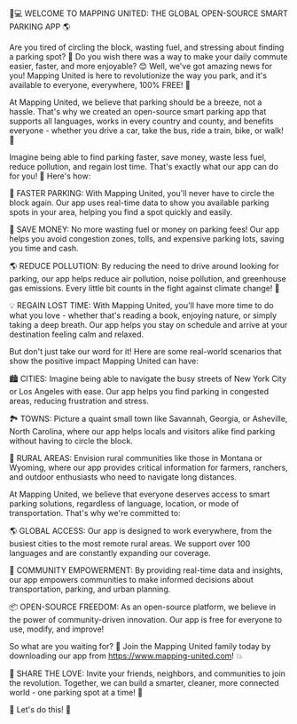 🚗💻 WELCOME TO MAPPING UNITED: THE GLOBAL OPEN-SOURCE SMART PARKING APP 🌎

Are you tired of circling the block, wasting fuel, and stressing about finding a parking spot? 🤯 Do you wish there was a way to make your daily commute easier, faster, and more enjoyable? 😊 Well, we've got amazing news for you! Mapping United is here to revolutionize the way you park, and it's available to everyone, everywhere, 100% FREE! 🎉

At Mapping United, we believe that parking should be a breeze, not a hassle. That's why we created an open-source smart parking app that supports all languages, works in every country and county, and benefits everyone - whether you drive a car, take the bus, ride a train, bike, or walk! 🌈

Imagine being able to find parking faster, save money, waste less fuel, reduce pollution, and regain lost time. That's exactly what our app can do for you! 💪 Here's how:

📍 FASTER PARKING: With Mapping United, you'll never have to circle the block again. Our app uses real-time data to show you available parking spots in your area, helping you find a spot quickly and easily.

💸 SAVE MONEY: No more wasting fuel or money on parking fees! Our app helps you avoid congestion zones, tolls, and expensive parking lots, saving you time and cash.

🌎 REDUCE POLLUTION: By reducing the need to drive around looking for parking, our app helps reduce air pollution, noise pollution, and greenhouse gas emissions. Every little bit counts in the fight against climate change! 🌟

💡 REGAIN LOST TIME: With Mapping United, you'll have more time to do what you love - whether that's reading a book, enjoying nature, or simply taking a deep breath. Our app helps you stay on schedule and arrive at your destination feeling calm and relaxed.

But don't just take our word for it! Here are some real-world scenarios that show the positive impact Mapping United can have:

🏙️ CITIES: Imagine being able to navigate the busy streets of New York City or Los Angeles with ease. Our app helps you find parking in congested areas, reducing frustration and stress.

🏞️ TOWNS: Picture a quaint small town like Savannah, Georgia, or Asheville, North Carolina, where our app helps locals and visitors alike find parking without having to circle the block.

🌳 RURAL AREAS: Envision rural communities like those in Montana or Wyoming, where our app provides critical information for farmers, ranchers, and outdoor enthusiasts who need to navigate long distances.

At Mapping United, we believe that everyone deserves access to smart parking solutions, regardless of language, location, or mode of transportation. That's why we're committed to:

🌎 GLOBAL ACCESS: Our app is designed to work everywhere, from the busiest cities to the most remote rural areas. We support over 100 languages and are constantly expanding our coverage.

💪 COMMUNITY EMPOWERMENT: By providing real-time data and insights, our app empowers communities to make informed decisions about transportation, parking, and urban planning.

📦 OPEN-SOURCE FREEDOM: As an open-source platform, we believe in the power of community-driven innovation. Our app is free for everyone to use, modify, and improve!

So what are you waiting for? 🤔 Join the Mapping United family today by downloading our app from https://www.mapping-united.com! 💥

📨 SHARE THE LOVE: Invite your friends, neighbors, and communities to join the revolution. Together, we can build a smarter, cleaner, more connected world - one parking spot at a time! 🌟

💪 Let's do this! 🚗